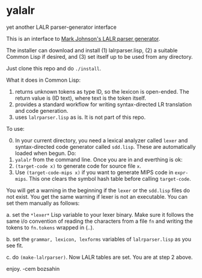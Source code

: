 # yalalr
yet another LALR parser-generator interface

This is an interface to <a href="http://web.science.mq.edu.au/~mjohnson/code/lalrparser.lisp">Mark Johnson's LALR parser generator</a>.

The installer can download and install (1) lalrparser.lisp, (2) a suitable Common Lisp if desired, and (3) set itself up to be used from any directory. 

Just clone this repo and do <code>./install</code>.

What it does in Common Lisp:

1. returns unknown tokens as type ID, so the lexicon is open-ended. The return value is (ID text), where text is the token itself.
2. provides a standard workflow for writing syntax-directed LR translation and code generation.
3. uses <code>lalrparser.lisp</code> as is. It is not part of this repo.


To use:

0. In your current directory, you need a lexical analyzer called <code>lexer</code> and syntax-directed code generator called <code>sdd.lisp</code>. These are automatically loaded when begun. Do:
1. <code>yalalr</code>  from the command line. Once you are in and everthing is ok:
2. <code>(target-code x)</code> to generate code for source file <code>x</code>.
3. Use <code>(target-code-mips x)</code> if you want to generate MIPS code in <code>expr-mips</code>. This one clears
the symbol hash table before calling <code>target-code</code>.

You will get a warning in the beginning if the <code>lexer</code> or the <code>sdd.lisp</code> files do not exist.
You get the same warning if lexer is not an executable. You can set them manually as follows:

a. set the <code>\*lexer\*</code> Lisp variable to your lexer binary. Make sure it follows the same i/o convention of
reading the characters from a file <code>fn</code> and writing the tokens to <code>fn.tokens</code> wrapped in (..).

b. set the <code>grammar, lexicon, lexforms</code> variables of <code>lalrparser.lisp</code> as you see fit.

c. do <code>(make-lalrparser)</code>. Now LALR tables are set. You are at step 2 above.



enjoy.
-cem bozsahin
